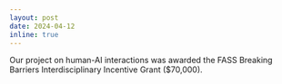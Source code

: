 ```yaml
---
layout: post
date: 2024-04-12
inline: true
---
```

Our project on human-AI interactions was awarded the FASS Breaking Barriers Interdisciplinary Incentive Grant ($70,000).